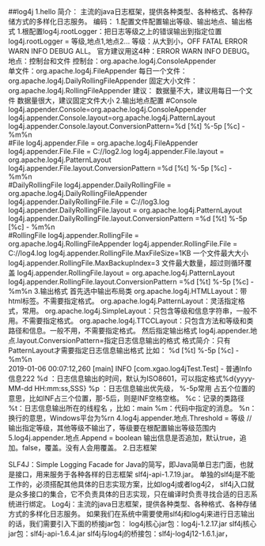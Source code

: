 ##log4j
1.hello
    简介：
        主流的java日志框架，提供各种类型、各种格式、各种存储方式的多样化日志服务。
    编码：
        1.配置文件配置输出等级、输出地点、输出格式
            1.根配置log4j.rootLogger：把日志等级之上的错误输出到指定位置
                log4j.rootLogger  = 等级,地点1,地点2...
                    等级：从大到小，OFF FATAL ERROR WARN INFO DEBUG ALL。
                        官方建议用这4种：ERROR WARN INFO DEBUG。
                    地点：控制台和文件
                        控制台：org.apache.log4j.ConsoleAppender  
                        单文件：org.apache.log4j.FileAppender
                        每日一个文件：org.apache.log4j.DailyRollingFileAppender
                        固定大小文件：org.apache.log4j.RollingFileAppender
                            建议：
                                数据量不大，建议用每日一个文件
                                数据量很大，建议固定文件大小
        2.输出地点配置
            #Console  
            log4j.appender.Console=org.apache.log4j.ConsoleAppender  
            log4j.appender.Console.layout=org.apache.log4j.PatternLayout  
            log4j.appender.Console.layout.ConversionPattern=%d [%t] %-5p [%c] - %m%n         
            #File
            log4j.appender.File = org.apache.log4j.FileAppender
            log4j.appender.File.File = C://log2.log
            log4j.appender.File.layout = org.apache.log4j.PatternLayout
            log4j.appender.File.layout.ConversionPattern =%d [%t] %-5p [%c] - %m%n                         
            #DailyRollingFile
            log4j.appender.DailyRollingFile = org.apache.log4j.DailyRollingFileAppender
            log4j.appender.DailyRollingFile.File = C://log3.log
            log4j.appender.DailyRollingFile.layout = org.apache.log4j.PatternLayout
            log4j.appender.DailyRollingFile.layout.ConversionPattern =%d [%t] %-5p [%c] - %m%n            
            #RollingFile
            log4j.appender.RollingFile = org.apache.log4j.RollingFileAppender
            log4j.appender.RollingFile.File = C://log4.log
            log4j.appender.RollingFile.MaxFileSize=1KB      一个文件最大大小
            log4j.appender.RollingFile.MaxBackupIndex=3     文件最大数量，超过则循环覆盖
            log4j.appender.RollingFile.layout = org.apache.log4j.PatternLayout
            log4j.appender.RollingFile.layout.ConversionPattern =%d [%t] %-5p [%c] - %m%n
        3.输出格式
            首先选中输出布局类
                org.apache.log4j.HTMLLayout：带html标签。不需要指定格式。
                org.apache.log4j.PatternLayout：灵活指定格式，常用。
                org.apache.log4j.SimpleLayout：只包含等级和信息字符串，一般不用。不需要指定格式。
                org.apache.log4j.TTCCLayout：只包含方法和等级和类路径和信息。一般不用，不需要指定格式。
            然后指定输出格式
                log4j.appender.地点.layout.ConversionPattern=指定日志信息输出的格式 
                格式简介：只有PatternLayout才需要指定日志信息输出格式
                    比如：
                        %d [%t] %-5p [%c] - %m%n   
                        2019-01-06 00:07:12,260 [main] INFO  [com.xgao.log4jTest.Test] - 普通Info信息222
                    %d ：日志信息输出的时间，默认为ISO8601，可以指定格式%d{yyyy-MM-dd HH:mm:ss,SSS}
                    %p ：日志信息输出优先级， %-5p常用  占五个位置的意思，比如INF占三个位置，那-5后，则是INF空格空格。 
                    %c：记录的类路径
                    %t：日志信息输出所在的线程名 ，比如：main
                    %m：代码中指定的消息。
                    %n：换行的意思，Windows平台为%rn
        4.log4j.appender.地点.Threshold = 等级		//输出指定等级，其他等级不输出了，等级要在根配置输出等级范围内
        5.log4j.appender.地点.Append = boolean
            输出信息是否追加，默认true，追加。false，覆盖。没有人会用覆盖。
2.日志框架
    
   



SLF4J：Simple Logging Facade for Java的简写，即Java简单日志门面，也就是接口，用来服务于各种各样的日志框架
slf4j-api-1.7.19.jar。
单独的slf4j是不能工作的，必须搭配其他具体的日志实现方案，比如log4j或者log4j2，
slf4j入口就是众多接口的集合，它不负责具体的日志实现，只在编译时负责寻找合适的日志系统进行绑定。
Log4j：主流的java日志框架，提供各种类型、各种格式、各种存储方式的多样化日志服务。
如果我们在系统中需要使用slf4j和log4j来进行日志输出的话，我们需要引入下面的桥接jar包：
log4j核心jar包：log4j-1.2.17.jar
slf4j核心jar包：slf4j-api-1.6.4.jar
slf4j与log4j的桥接包：slf4j-log4j12-1.6.1.jar，